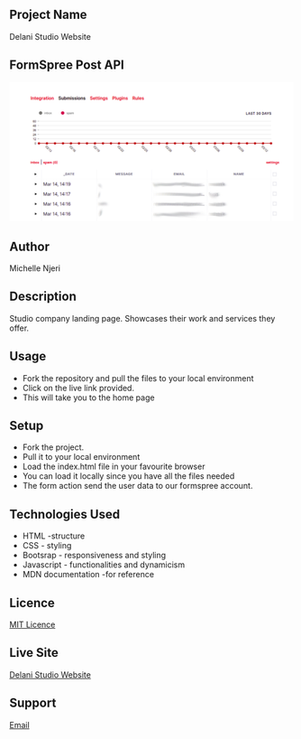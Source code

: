 ## Project Name
Delani Studio Website

## FormSpree Post API
![image](./assets/email%20collections.png)

## Author
Michelle Njeri

## Description
Studio company landing page. Showcases their work and services they offer. 

## Usage
* Fork the repository and pull the files to your local environment
* Click on the live link provided.
* This will take you to the home page

## Setup
* Fork the project.
* Pull it to your local environment
* Load the index.html file in your favourite browser
* You can load it locally since you have all the files needed
* The form action send the user data to our formspree account.

## Technologies Used
* HTML -structure
* CSS - styling
* Bootsrap - responsiveness and styling
* Javascript - functionalities and dynamicism
* MDN documentation -for reference

## Licence
[MIT Licence](https://github.com/vantablanta/delani-studio/blob/master/LICENSE)

## Live Site
[Delani Studio Website](https://vantablanta.github.io/delani-studio/)


## Support
[Email](mailto:vantablanta@gmail.com)
